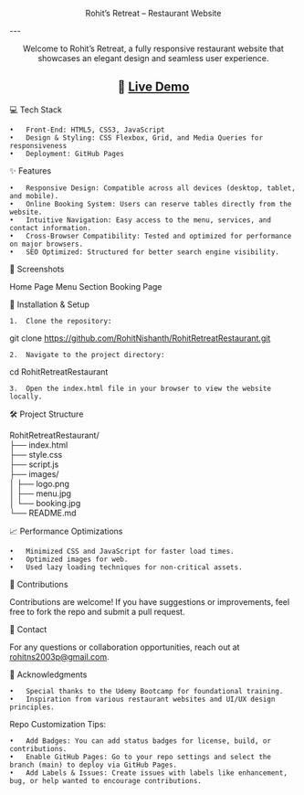 <p align='center'>Rohit’s Retreat – Restaurant Website</p>
---
<p align = 'center'>Welcome to Rohit’s Retreat, a fully responsive restaurant website that showcases an elegant design and seamless user experience.</p>

<div align="center">

## 🔗 [Live Demo](https://rohitnishanth.github.io/RohitRetreatRestaurant/)

</div>




💻 Tech Stack

	•	Front-End: HTML5, CSS3, JavaScript
	•	Design & Styling: CSS Flexbox, Grid, and Media Queries for responsiveness
	•	Deployment: GitHub Pages

✨ Features

	•	Responsive Design: Compatible across all devices (desktop, tablet, and mobile).
	•	Online Booking System: Users can reserve tables directly from the website.
	•	Intuitive Navigation: Easy access to the menu, services, and contact information.
	•	Cross-Browser Compatibility: Tested and optimized for performance on major browsers.
	•	SEO Optimized: Structured for better search engine visibility.

📸 Screenshots

Home Page	Menu Section	Booking Page
		

🚀 Installation & Setup

	1.	Clone the repository:

git clone https://github.com/RohitNishanth/RohitRetreatRestaurant.git  


	2.	Navigate to the project directory:

cd RohitRetreatRestaurant  


	3.	Open the index.html file in your browser to view the website locally.

🛠️ Project Structure

RohitRetreatRestaurant/  
├── index.html  
├── style.css  
├── script.js  
├── images/  
│   ├── logo.png  
│   ├── menu.jpg  
│   └── booking.jpg  
└── README.md  

📈 Performance Optimizations

	•	Minimized CSS and JavaScript for faster load times.
	•	Optimized images for web.
	•	Used lazy loading techniques for non-critical assets.

🤝 Contributions

Contributions are welcome! If you have suggestions or improvements, feel free to fork the repo and submit a pull request.

📧 Contact

For any questions or collaboration opportunities, reach out at rohitns2003p@gmail.com.

🌟 Acknowledgments

	•	Special thanks to the Udemy Bootcamp for foundational training.
	•	Inspiration from various restaurant websites and UI/UX design principles.

Repo Customization Tips:

	•	Add Badges: You can add status badges for license, build, or contributions.
	•	Enable GitHub Pages: Go to your repo settings and select the branch (main) to deploy via GitHub Pages.
	•	Add Labels & Issues: Create issues with labels like enhancement, bug, or help wanted to encourage contributions.
